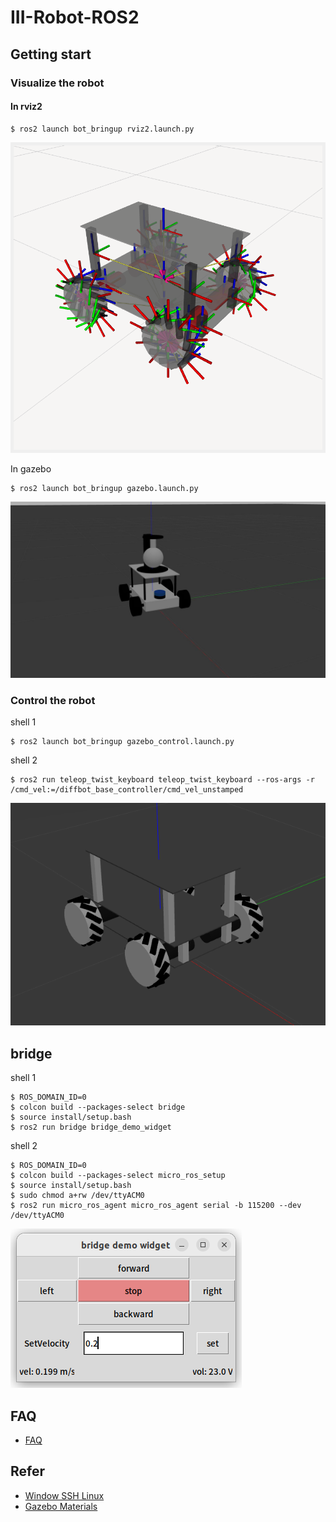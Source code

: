 # III-Robot-ROS2

## Getting start

### Visualize the robot
#### In rviz2
```shell
$ ros2 launch bot_bringup rviz2.launch.py
```
![robot_model](./asserts/rviz2.png)

In gazebo
```shell
$ ros2 launch bot_bringup gazebo.launch.py
```
![robot_model](./asserts/gazebo_1.jpg)

### Control the robot
shell 1
```shell
$ ros2 launch bot_bringup gazebo_control.launch.py
```
shell 2
```shell
$ ros2 run teleop_twist_keyboard teleop_twist_keyboard --ros-args -r /cmd_vel:=/diffbot_base_controller/cmd_vel_unstamped
```
![gazebo_empty_world](./asserts/gazebo_empty_world.png)

## bridge

shell 1
```shell
$ ROS_DOMAIN_ID=0
$ colcon build --packages-select bridge
$ source install/setup.bash
$ ros2 run bridge bridge_demo_widget
```
shell 2
```shell
$ ROS_DOMAIN_ID=0
$ colcon build --packages-select micro_ros_setup
$ source install/setup.bash
$ sudo chmod a+rw /dev/ttyACM0
$ ros2 run micro_ros_agent micro_ros_agent serial -b 115200 --dev /dev/ttyACM0
```
![bridge_demo](./asserts/bridge_demo.png)

## FAQ
 - [FAQ](./FAQ.md)

## Refer
 - [Window SSH Linux](https://elementalgrady.com/posts/ubuntu-2204-enable-ssh/)
 - [Gazebo Materials](http://wiki.ros.org/simulator_gazebo/Tutorials/ListOfMaterials)
